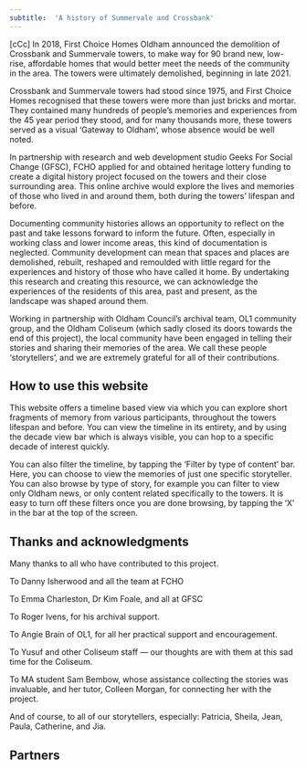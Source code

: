 ```yaml
---
subtitle:  'A history of Summervale and Crossbank'
---
```


[cCc] In 2018, First Choice Homes Oldham announced the demolition of Crossbank and Summervale towers, to make way for 90 brand new, low-rise, affordable homes that would better meet the needs of the community in the area. The towers were ultimately demolished, beginning in late 2021.

Crossbank and Summervale towers had stood since 1975, and First Choice Homes recognised that these towers were more than just bricks and mortar. They contained many hundreds of people’s memories and experiences from the 45 year period they stood, and for many thousands more, these towers served as a visual ‘Gateway to Oldham’, whose absence would be well noted.

In partnership with research and web development studio Geeks For Social Change (GFSC), FCHO applied for and obtained heritage lottery funding to create a digital history project focused on the towers and their close surrounding area. This online archive would explore the lives and memories of those who lived in and around them, both during the towers’ lifespan and before.

Documenting community histories allows an opportunity to reflect on the past and take lessons forward to inform the future. Often, especially in working class and lower income areas, this kind of documentation is neglected. Community development can mean that spaces and places are demolished, rebuilt, reshaped and remoulded with little regard for the experiences and history of those who have called it home. By undertaking this research and creating this resource, we can acknowledge the experiences of the residents of this area, past and present, as the landscape was shaped around them.

Working in partnership with Oldham Council’s archival team, OL1 community group, and the Oldham Coliseum (which sadly closed its doors towards the end of this project), the local community have been engaged in telling their stories and sharing their memories of the area. We call these people ‘storytellers’, and we are extremely grateful for all of their contributions.

## How to use this website 

This website offers a timeline based view via which you can explore short fragments of memory from various participants, throughout the towers lifespan and before. You can view the timeline in its entirety, and by using the decade view bar which is always visible, you can hop to a specific decade of interest quickly.

You can also filter the timeline, by tapping the ‘Filter by type of content’ bar. Here, you can choose to view the memories of just one specific storyteller. You can also browse by type of story, for example you can filter to view only Oldham news, or only content related specifically to the towers. It is easy to turn off these filters once you are done browsing, by tapping the ‘X’ in the bar at the top of the screen.

## Thanks and acknowledgments 

Many thanks to all who have contributed to this project. 

To Danny Isherwood and all the team at FCHO

To Emma Charleston, Dr Kim Foale, and all at GFSC

To Roger Ivens, for his archival support.

To Angie Brain of OL1, for all her practical support and encouragement.

To Yusuf and other Coliseum staff — our thoughts are with them at this sad time for the Coliseum. 

To MA student Sam Bembow, whose assistance collecting the stories was invaluable, and her tutor, Colleen Morgan, for connecting her with the project.

And of course, to all of our storytellers, especially: Patricia, Sheila, Jean, Paula, Catherine, and Jia.

## Partners